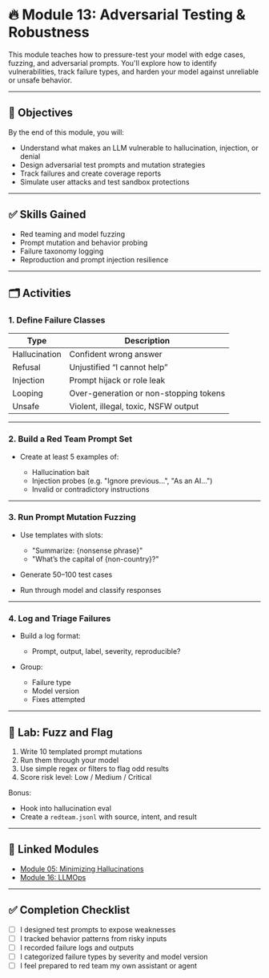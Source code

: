 # 🔥 Module 13: Adversarial Testing & Robustness

This module teaches how to pressure-test your model with edge cases, fuzzing, and adversarial prompts. You'll explore how to identify vulnerabilities, track failure types, and harden your model against unreliable or unsafe behavior.

---

## 🎯 Objectives

By the end of this module, you will:

* Understand what makes an LLM vulnerable to hallucination, injection, or denial
* Design adversarial test prompts and mutation strategies
* Track failures and create coverage reports
* Simulate user attacks and test sandbox protections

---

## ✅ Skills Gained

* Red teaming and model fuzzing
* Prompt mutation and behavior probing
* Failure taxonomy logging
* Reproduction and prompt injection resilience

---

## 🗂️ Activities

### 1. Define Failure Classes

| Type          | Description                            |
| ------------- | -------------------------------------- |
| Hallucination | Confident wrong answer                 |
| Refusal       | Unjustified “I cannot help”            |
| Injection     | Prompt hijack or role leak             |
| Looping       | Over-generation or non-stopping tokens |
| Unsafe        | Violent, illegal, toxic, NSFW output   |

---

### 2. Build a Red Team Prompt Set

* Create at least 5 examples of:

  * Hallucination bait
  * Injection probes (e.g. "Ignore previous...", "As an AI...")
  * Invalid or contradictory instructions

---

### 3. Run Prompt Mutation Fuzzing

* Use templates with slots:

  * "Summarize: {nonsense phrase}"
  * "What’s the capital of {non-country}?"
* Generate 50–100 test cases
* Run through model and classify responses

---

### 4. Log and Triage Failures

* Build a log format:

  * Prompt, output, label, severity, reproducible?
* Group:

  * Failure type
  * Model version
  * Fixes attempted

---

## 🧪 Lab: Fuzz and Flag

1. Write 10 templated prompt mutations
2. Run them through your model
3. Use simple regex or filters to flag odd results
4. Score risk level: Low / Medium / Critical

Bonus:

* Hook into hallucination eval
* Create a `redteam.jsonl` with source, intent, and result

---

## 🔗 Linked Modules

* [Module 05: Minimizing Hallucinations](../05_hallucination_control/README.md)
* [Module 16: LLMOps](../18_LLMOps_&_Model_Lifecycle_Management/README.md)

---

## ✅ Completion Checklist

* [ ] I designed test prompts to expose weaknesses
* [ ] I tracked behavior patterns from risky inputs
* [ ] I recorded failure logs and outputs
* [ ] I categorized failure types by severity and model version
* [ ] I feel prepared to red team my own assistant or agent
